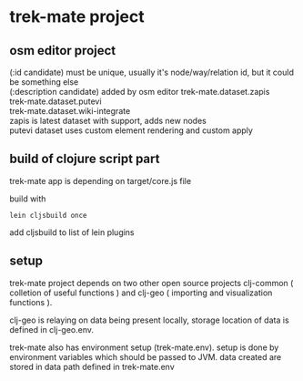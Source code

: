 # trek-mate project

## osm editor project
(:id candidate) must be unique, usually it's node/way/relation id, but it could be something else  
(:description candidate) added by osm editor
trek-mate.dataset.zapis  
trek-mate.dataset.putevi  
trek-mate.dataset.wiki-integrate  
zapis is latest dataset with support, adds new nodes  
putevi dataset uses custom element rendering and custom apply  

## build of clojure script part
trek-mate app is depending on target/core.js file

build with
```
lein cljsbuild once
```

add cljsbuild to list of lein plugins

## setup
trek-mate project depends on two other open source projects clj-common ( colletion of useful functions ) and clj-geo ( importing and visualization functions ).

clj-geo is relaying on data being present locally, storage location of data is defined in clj-geo.env.

trek-mate also has environment setup (trek-mate.env). setup is done by environment variables which should be passed to JVM. data created are stored in data path defined in trek-mate.env
